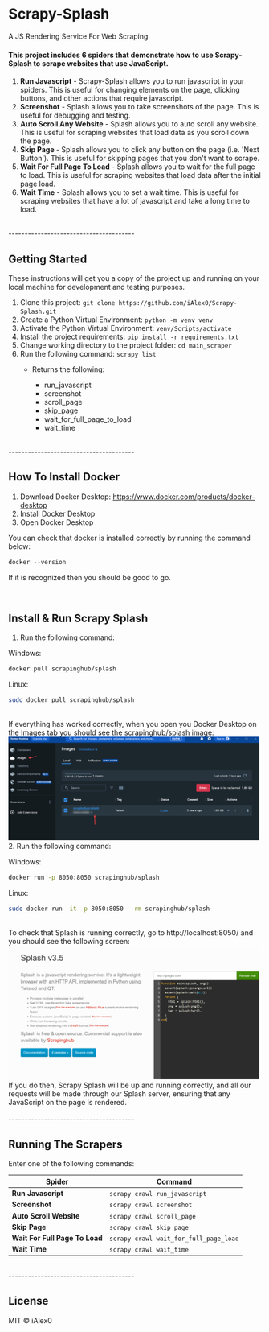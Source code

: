 # Scrapy-Splash
A JS Rendering Service For Web Scraping.

#### This project includes 6 spiders that demonstrate how to use Scrapy-Splash to scrape websites that use JavaScript.

1. **Run Javascript** - Scrapy-Splash allows you to run javascript in your spiders. This is useful for changing elements on the page, clicking buttons, and other actions that require javascript.
2. **Screenshot** - Splash allows you to take screenshots of the page. This is useful for debugging and testing.
3. **Auto Scroll Any Website** - Splash allows you to auto scroll any website. This is useful for scraping websites that load data as you scroll down the page.
4. **Skip Page** - Splash allows you to click any button on the page (i.e. 'Next Button'). This is useful for skipping pages that you don't want to scrape.
5. **Wait For Full Page To Load** - Splash allows you to wait for the full page to load. This is useful for scraping websites that load data after the initial page load.
6. **Wait Time** - Splash allows you to set a wait time. This is useful for scraping websites that have a lot of javascript and take a long time to load.

<br>
---------------------------------------
<br>

## Getting Started
These instructions will get you a copy of the project up and running on your local machine for development and testing purposes.

1. Clone this project: `git clone https://github.com/iAlex0/Scrapy-Splash.git`
2. Create a Python Virtual Environment: `python -m venv venv`
3. Activate the Python Virtual Environment: `venv/Scripts/activate`
4. Install the project requirements: `pip install -r requirements.txt`
5. Change working directory to the project folder: `cd main_scraper`
6. Run the following command: `scrapy list` 
    - Returns the following:

        - run_javascript
        - screenshot
        - scroll_page
        - skip_page
        - wait_for_full_page_to_load
        - wait_time

<br>
---------------------------------------
<br>

## How To Install Docker
1. Download Docker Desktop: https://www.docker.com/products/docker-desktop
2. Install Docker Desktop
3. Open Docker Desktop

You can check that docker is installed correctly  by running the command below:
    
```python
docker --version
```
If it is recognized then you should be good to go.

<br>

## Install & Run Scrapy Splash
1. Run the following command: 

Windows:
```bash
docker pull scrapinghub/splash
```

Linux:
```bash
sudo docker pull scrapinghub/splash
```
<br>
If everything has worked correctly, when you open you Docker Desktop on the Images tab you should see the scrapinghub/splash image:
<br>
<img src="images/dockerDesktopScreenshot.png" width="500"/>
<br>
2. Run the following command: 

Windows:
```bash
docker run -p 8050:8050 scrapinghub/splash
```

Linux:
```bash
sudo docker run -it -p 8050:8050 --rm scrapinghub/splash
```
<br>
To check that Splash is running correctly, go to http://localhost:8050/ and you should see the following screen:
<br>
<img src="images/splashScreenshot.png" width="500"/>
<br>
If you do then, Scrapy Splash will be up and running correctly, and all our requests will be made through our Splash server, ensuring that any JavaScript on the page is rendered.
<br>

<br>
---------------------------------------
<br>

## Running The Scrapers
Enter one of the following commands:

| Spider  |      Command      |
|----------|-------------|
| **Run Javascript** |  `scrapy crawl run_javascript` | 
| **Screenshot** |  `scrapy crawl screenshot` | 
| **Auto Scroll Website** |  `scrapy crawl scroll_page` |
| **Skip Page** |  `scrapy crawl skip_page` |
| **Wait For Full Page To Load** |  `scrapy crawl wait_for_full_page_load` |
| **Wait Time** |  `scrapy crawl wait_time` |

<br>
---------------------------------------
<br>

## License
MIT © iAlex0






